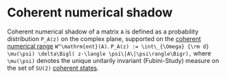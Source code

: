 Coherent numerical shadow
=========================

Coherent numerical shadow of a matrix ``A`` is defined as a probability
distribution ``P_A(z)`` on the complex plane, supported on the [coherent
numerical
range](/numerical-range/generalizations/restricted-numerical-range/coherent-numerical-range)
``W^\mathrm{ent}(A)``. ```` P_A(z) := \int\_{\Omega} {\rm d}
\mu(\psi) \delta\Bigl( z-\langle \psi\|A\|\psi\rangle\Bigr),
```` where ``\mu(\psi)`` denotes the unique unitarily invariant
(Fubini-Study) measure on the set of ``SU(2)`` [coherent
states](/numerical-range/generalizations/restricted-numerical-range/coherent-numerical-range).
